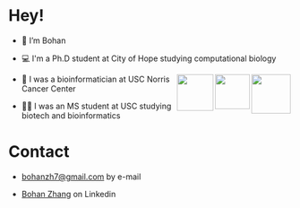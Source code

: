 # Hey! 

-  👋 I’m Bohan

-  💻 I'm a Ph.D student at City of Hope studying computational biology

<img align='right' src="https://media.giphy.com/media/74ANHA013UFrGlNDZm/giphy.gif" width="70">

<img align='right' src="https://media.giphy.com/media/XvggZ502KsRbgKaLdB/giphy.gif" width="62">

<img align='right' src="https://media.giphy.com/media/VhIqP5yJCY6fonV6sF/giphy.gif" width="65">

-  🏥 I was a bioinformatician at USC Norris Cancer Center

-  👨‍🎓 I was an MS student at USC studying biotech and bioinformatics

# Contact

- bohanzh7@gmail.com by e-mail

- [Bohan Zhang](https://www.linkedin.com/in/bohan-zhang-a99137217/) on Linkedin 
